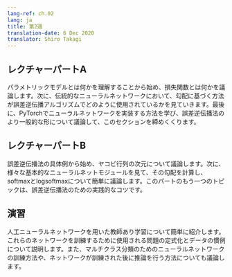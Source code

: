 ```yaml
---
lang-ref: ch.02
lang: ja
title: 第2週
translation-date: 6 Dec 2020
translator: Shiro Takagi
---
```



<!-- ## Lecture part A

We start by understanding what parametrised models are and then discuss what a loss function is. We then look at Gradient-based methods and how it's used in the backpropagation algorithm in a traditional neural network. We conclude this section by learning how to implement a neural network in PyTorch followed by a discussion on a more generalized form of backpropagation.


## Lecture part B

We begin with a concrete example of backpropagation and discuss the dimensions of Jacobian matrices. We then look at various basic neural net modules and compute their gradients, followed by a brief discussion on softmax and logsoftmax. The other topic of discussion in this part is Practical Tricks for backpropagation.


## Practicum

We give a brief introduction to supervised learning using artificial neural networks. We expound on the problem formulation and conventions of data used to train these networks. We also discuss how to train a neural network for multi class classification, and how to perform inference once the network is trained. -->

## レクチャーパートA

パラメトリックモデルとは何かを理解することから始め、損失関数とは何かを議論します。次に、伝統的なニューラルネットワークにおいて、勾配に基づく方法が誤差逆伝播アルゴリズムでどのように使用されているかを見ていきます。最後に、PyTorchでニューラルネットワークを実装する方法を学び、誤差逆伝播法のより一般的な形について議論して、このセクションを締めくくります。


## レクチャーパートB

誤差逆伝播法の具体例から始め、ヤコビ行列の次元について議論します。次に、様々な基本的なニューラルネットモジュールを見て、その勾配を計算し、softmaxとlogsoftmaxについて簡単に議論します。このパートのもう一つのトピックは、誤差逆伝播法のための実践的なコツです。


## 演習

人工ニューラルネットワークを用いた教師あり学習について簡単に紹介します。これらのネットワークを訓練するために使用される問題の定式化とデータの慣例について説明します。また、マルチクラス分類のためのニューラルネットワークの訓練方法や、ネットワークが訓練された後に推論を行う方法についても議論します。